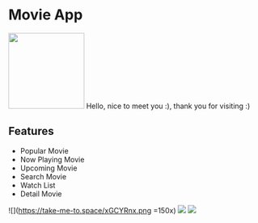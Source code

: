 # Movie App
<img src="https://take-me-to.space/7f5Uj3e.png" width="150">
Hello, nice to meet you :), thank you for visiting :)

## Features

- Popular Movie
- Now Playing Movie
- Upcoming Movie
- Search Movie
- Watch List
- Detail Movie 

![](https://take-me-to.space/xGCYRnx.png =150x)
![](https://take-me-to.space/yhemmGq.png)
![](https://take-me-to.space/kTpALx4.png)

